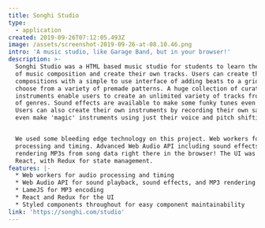 ```yaml
---
title: Songhi Studio
type:
  - application
created: 2019-09-26T07:12:05.493Z
image: /assets/screenshot-2019-09-26-at-08.10.46.png
intro: 'A music studio, like Garage Band, but in your browser!'
description: >-
  Songhi Studio was a HTML based music studio for students to learn the basics
  of music composition and create their own tracks. Users can create their own
  compositions with a simple to use interface of adding beats to a grid, or
  choose from a variety of premade patterns. A huge collection of curated
  instruments enable users to create an unlimited variety of tracks from a range
  of genres. Sound effects are available to make some funky tunes even better.
  Users can also create their own instruments by recording their own samples and
  even make 'magic' instruments using just their voice and pitch shifting. 


  We used some bleeding edge technology on this project. Web workers for audio
  processing and timing. Advanced Web Audio API including sound effects and
  rendering MP3s from song data right there in the browser! The UI was built in
  React, with Redux for state management.
features: |-
  * Web workers for audio processing and timing
  * Web Audio API for sound playback, sound effects, and MP3 rendering
  * LameJS for MP3 encoding
  * React and Redux for the UI
  * Styled components throughout for easy component maintainability
link: 'https://songhi.com/studio'
---
```


